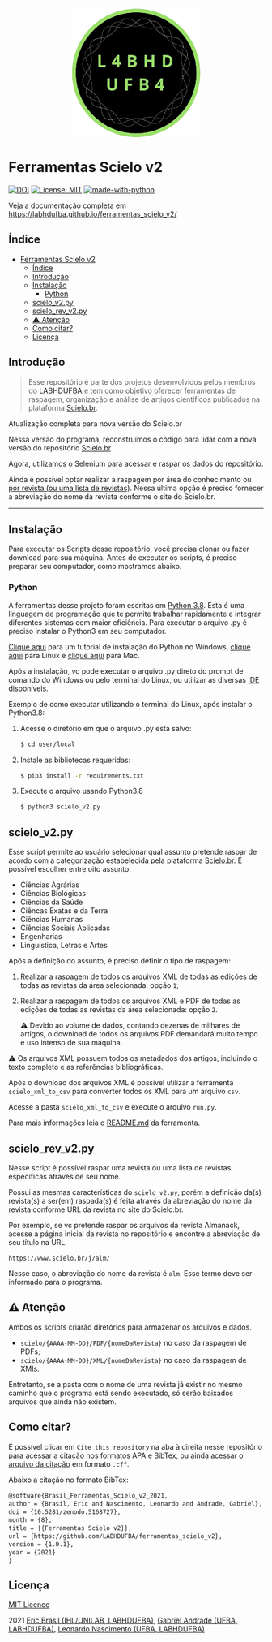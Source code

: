 <p align="center"><img src="img/labhd.png" height="256" width="256"/></p>

# Ferramentas Scielo v2 
[![DOI](https://zenodo.org/badge/DOI/10.5281/zenodo.5168728.svg)](https://doi.org/10.5281/zenodo.5168728) [![License: MIT](https://img.shields.io/badge/License-MIT-yellow.svg)](https://opensource.org/licenses/MIT) [![made-with-python](https://img.shields.io/badge/Made%20with-Python-1f425f.svg)](https://www.python.org/)

Veja a documentação completa em https://labhdufba.github.io/ferramentas_scielo_v2/

## Índice
- [Ferramentas Scielo v2](#ferramentas-scielo-v2)
  - [Índice](#índice)
  - [Introdução](#introdução)
  - [Instalação](#instalação)
    - [Python](#python)
  - [scielo_v2.py](#scielo_v2py)
  - [scielo_rev_v2.py](#scielo_rev_v2py)
  - [:warning: Atenção](#warning-atenção)
  - [Como citar?](#como-citar)
  - [Licença](#licença)

## Introdução

>Esse repositório é parte dos projetos desenvolvidos pelos membros do [LABHDUFBA](http://labhd.ufba.br/) e tem como objetivo oferecer ferramentas de raspagem, organização e análise de artigos científicos publicados na plataforma [Scielo.br](https://www.scielo.br/).

Atualização completa para nova versão do Scielo.br

Nessa versão do programa, reconstruímos o código para lidar com a nova versão do repositório [Scielo.br](https://www.scielo.br/).

Agora, utilizamos o Selenium para acessar e raspar os dados do repositório.

Ainda é possível optar realizar a raspagem por área do conhecimento ou [por revista (ou uma lista de revistas)](#scielo_rev_v2py). Nessa última opção é preciso fornecer a abreviação do nome da revista conforme o site do Scielo.br.

---

## Instalação

Para executar os Scripts desse repositório, você precisa clonar ou fazer download para sua máquina. Antes de executar os scripts, é preciso preparar seu computador, como mostramos abaixo.

### Python

A ferramentas desse projeto foram escritas em [Python 3.8](https://www.python.org/). Esta é uma linguagem de programação que te permite trabalhar rapidamente e integrar diferentes sistemas com maior eficiência.
Para executar o arquivo .py é preciso instalar o Python3 em seu computador.

[Clique aqui](https://python.org.br/instalacao-windows/) para um tutorial de instalação do Python no Windows, [clique aqui](https://python.org.br/instalacao-linux/) para Linux e [clique aqui](https://python.org.br/instalacao-mac/)
para Mac.

Após a instalação, vc pode executar o arquivo .py direto do prompt de comando do Windows ou pelo terminal do Linux, ou utilizar as diversas [IDE](https://pt.wikipedia.org/wiki/Ambiente_de_desenvolvimento_integrado) disponíveis.

Exemplo de como executar utilizando o terminal do Linux, após instalar o Python3.8:

1. Acesse o diretório em que o arquivo .py está salvo:
   ```sh
   $ cd user/local
   ```
1. Instale as bibliotecas requeridas:
   ```sh
   $ pip3 install -r requirements.txt
   ```
1. Execute o arquivo usando Python3.8
   ```sh
   $ python3 scielo_v2.py
   ```

## scielo_v2.py

Esse script permite ao usuário selecionar qual assunto pretende raspar de acordo com a categorização estabelecida pela plataforma [Scielo.br](https://www.scielo.br/journals/thematic?status=current). É possível escolher entre oito assunto:

* Ciências Agrárias
* Ciências Biológicas
* Ciências da Saúde
* Ciêncas Exatas e da Terra 
* Ciências Humanas
* Ciências Sociais Aplicadas
* Engenharias
* Linguística, Letras e Artes

Após a definição do assunto, é preciso definir o tipo de raspagem: 

1. Realizar a raspagem de todos os arquivos XML de todas as edições de todas as revistas da área selecionada: opção `1`;
2. Realizar a raspagem de todos os arquivos XML e PDF de todas as edições de todas as revistas da área selecionada: opção `2`.
   
    :warning: Devido ao volume de dados, contando dezenas de milhares de artigos, o download de todos os arquivos PDF demandará  muito tempo e uso intenso de sua máquina.

    
:warning: Os arquivos XML possuem todos os metadados dos artigos, incluindo o texto completo e as referências bibliográficas.

Após o download dos arquivos XML é possível utilizar a ferramenta `scielo_xml_to_csv` para converter todos os XML para um arquivo `csv`.

Acesse a pasta `scielo_xml_to_csv` e execute o arquivo `run.py`.

Para mais informações leia o [README.md](scielo_xml_to_csv/README.md) da ferramenta.

## scielo_rev_v2.py

Nesse script é possível raspar uma revista ou uma lista de revistas específicas através de seu nome.

Possui as mesmas características do `scielo_v2.py`, porém a definição da(s) revista(s) a ser(em) raspada(s) é feita através da abreviação do nome da revista conforme URL da revista no site do Scielo.br.

Por exemplo, se vc pretende raspar os arquivos da revista Almanack, acesse a página inicial da revista no repositório e encontre a abreviação de seu título na URL.

```
https://www.scielo.br/j/alm/
```

Nesse caso, o abreviação do nome da revista é `alm`. Esse termo deve ser informado para o programa.

## :warning: Atenção

Ambos os scripts criarão diretórios para armazenar os arquivos e dados.

- `scielo/{AAAA-MM-DD}/PDF/{nomeDaRevista}` no caso da raspagem de PDFs;
- `scielo/{AAAA-MM-DD}/XML/{nomeDaRevista}` no caso da raspagem de XMls.

Entretanto, se a pasta com o nome de uma revista já existir no mesmo caminho que o programa está sendo executado, só serão baixados arquivos que ainda não existem.

## Como citar?

É possível clicar em `Cite this repository` na aba à direita nesse repositório para acessar a citação nos formatos APA e BibTex, ou ainda acessar o [arquivo da citação](CITATION.cff) em formato `.cff`.

Abaixo a citação no formato BibTex:

```
@software{Brasil_Ferramentas_Scielo_v2_2021,
author = {Brasil, Eric and Nascimento, Leonardo and Andrade, Gabriel},
doi = {10.5281/zenodo.5168727},
month = {8},
title = {{Ferramentas Scielo v2}},
url = {https://github.com/LABHDUFBA/ferramentas_scielo_v2},
version = {1.0.1},
year = {2021}
}
```

## Licença 

[MIT Licence](LICENSE)

2021 [Eric Brasil (IHL/UNILAB, LABHDUFBA)](https://github.com/ericbrasiln), [Gabriel Andrade (UFBA, LABHDUFBA)](https://github.com/gabrielsandrade), [Leonardo Nascimento (UFBA, LABHDUFBA)](https://github.com/leofn)
